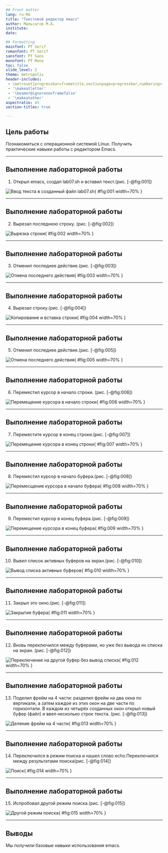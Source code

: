 ```yaml
---
## Front matter
lang: ru-RU
title: "Текстовой редактор emacs"
author: Мальсагов М.А.
institute:
date: 

## Formatting
mainfont: PT Serif
romanfont: PT Serif
sansfont: PT Sans
monofont: PT Mono
toc: false
slide_level: 2
theme: metropolis
header-includes: 
 - \metroset{progressbar=frametitle,sectionpage=progressbar,numbering=fraction}
 - '\makeatletter'
 - '\beamer@ignorenonframefalse'
 - '\makeatother'
aspectratio: 43
section-titles: true

---
```


## Цель работы

Познакомиться с операционной системой Linux. Получить практические навыки работы с редактором Emacs.

---

## Выполнение лабораторной работы

1. Открыл emacs, создал lab07.sh и вставил текст.(рис. [-@fig:001])

![Ввод текста в созданный файл lab07.sh](image/1.png){ #fig:001 width=70% }

---

## Выполнение лабораторной работы

2. Вырезал последнюю строку. (рис. [-@fig:002])

![Вырезка строки](image/2.png){ #fig:002 width=70% }

---

## Выполнение лабораторной работы

3. Отменил последнее действие.(рис. [-@fig:003])

![Отмена последнего действия](image/3.png){ #fig:003 width=70% }

---

## Выполнение лабораторной работы

4. Вырезал строку.(рис. [-@fig:004])

![Копирование и вставка строки](image/4.png){ #fig:004 width=70% }

---

## Выполнение лабораторной работы

5. Отменил последнее действие.(рис. [-@fig:005])

![Отмена последнего действия](image/5.png){ #fig:005 width=70% }

---

## Выполнение лабораторной работы

6. Переместил курсор в начало строки. (рис. [-@fig:006])

![Перемещение курсора в начало строки](image/6.png){ #fig:006 width=70% }

---

## Выполнение лабораторной работы

7. Переместите курсор в конец строки.(рис. [-@fig:007])

![Перемещение курсора в конец строки](image/7.png){ #fig:007 width=70% }

---

## Выполнение лабораторной работы

8. Переместил курсор в начало буфера.(рис. [-@fig:008])

![Перемесщение курсора в начало буфера](image/8.png){ #fig:008 width=70% }

---

## Выполнение лабораторной работы

9. Переместил курсор в конец буфера.(рис. [-@fig:009])

![Перемещение курсора в конец буфера](image/9.png){ #fig:009 width=70% }

---

## Выполнение лабораторной работы

10. Вывел список активных буферов на экран.(рис. [-@fig:010])

![Вывод списка активных буферов](image/10.png){ #fig:010 width=70% }

---

## Выполнение лабораторной работы

11. Закрыл это окно.(рис. [-@fig:011])

![Закрытие буфера](image/11.png){ #fig:011 width=70% }

---

## Выполнение лабораторной работы

12. Вновь переключился между буферами, но уже без вывода их списка на экран. (рис. [-@fig:012])

![Переключение на другой буфер без вывод списка](image/12.png){ #fig:012 width=70% }

---

## Выполнение лабораторной работы

13. Поделил фрейм на 4 части: разделил фрейм на два окна по вертикали,
а затем каждое из этих окон на две части по горизонтали. В каждом из четырёх созданных окон открыл новый буфер (файл) и ввел несколько строк текста. (рис. [-@fig:013])

![Деление фрейм на 4 части](image/13.png){ #fig:013 width=70% }

---

## Выполнение лабораторной работы

14. Переключился в режим поиска и нашел слово echo.Переключился между результатами поиска(рис. [-@fig:014])

![Поиск](image/14.png){ #fig:014 width=70% }

---

## Выполнение лабораторной работы

15. Испробовал другой режим поиска.(рис. [-@fig:015])

![Другой режим поиска](image/15.png){ #fig:015 width=70% }

---

## Выводы

Мы получили базовые навыки использования emacs.
